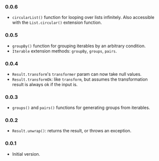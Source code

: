 ### 0.0.6
- `circularList()` function for looping over lists infinitely. Also accessible with the `List.circular()` extension function.

### 0.0.5
- `groupBy()` function for grouping iterables by an arbitrary condition.
- `Iterable` extension methods: `groupBy`, `groups`, `pairs`.

### 0.0.4
- `Result.transform`'s `transformer` param can now take null values.
- `Result.transformOk`: like `transform`, but assumes the transformation result is always ok if the input is.

### 0.0.3
- `groups()` and `pairs()` functions for generating groups from iterables.

### 0.0.2
- `Result.unwrap()`: returns the result, or throws an exception.

### 0.0.1
- Initial version.
